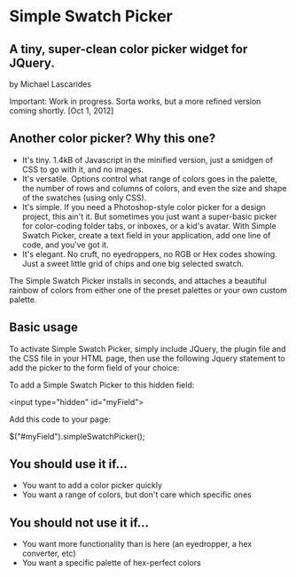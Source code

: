 Simple Swatch Picker
====================

A tiny, super-clean color picker widget for JQuery.
---------------------------------------------------

by Michael Lascarides

Important: Work in progress. Sorta works, but a more refined version coming shortly. [Oct 1, 2012]

Another color picker? Why this one?
-----------------------------------

* It's tiny. 1.4kB of Javascript in the minified version, just a smidgen of CSS to go with it, and no images.
* It's versatile. Options control what range of colors goes in the palette, the number of rows and columns of colors, and even the size and shape of the swatches (using only CSS).
* It's simple. If you need a Photoshop-style color picker for a design project, this ain't it. But sometimes you just want a super-basic picker for color-coding folder tabs, or inboxes, or a kid's avatar. With Simple Swatch Picker, create a text field in your application, add one line of code, and you've got it.
* It's elegant. No cruft, no eyedroppers, no RGB or Hex codes showing. Just a sweet little grid of chips and one big selected swatch.

The Simple Swatch Picker installs in seconds, and attaches a beautiful rainbow of colors from either one of the preset palettes or your own custom palette.

Basic usage
-----------

To activate Simple Swatch Picker, simply include JQuery, the plugin file and the CSS file in your HTML page, then use the following Jquery statement to add the picker to the form field of your choice:

To add a Simple Swatch Picker to this hidden field:

&lt;input type="hidden" id="myField"&gt;

Add this code to your page:

$("#myField").simpleSwatchPicker();


You should use it if...
-----------------------

* You want to add a color picker quickly
* You want a range of colors, but don't care which specific ones

You should not use it if...
---------------------------

* You want more functionality than is here (an eyedropper, a hex converter, etc)
* You want a specific palette of hex-perfect colors

